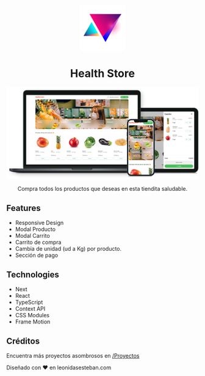 <div align="center">
<img width="120px"  src="https://raw.githubusercontent.com/no-te-rindas/logo/main/Logo/LeonidasEsteban-destello-envolvente-cuadrada.png" />
</div>

<h1 align="center">Health Store</h1>
<div align="center">
<img width="600px"    src="https://raw.githubusercontent.com/DavidMarioLC/webApplication-healthy-store/main/preview.webp" />
</div>

<p align="center">Compra todos los productos que deseas en esta tiendita saludable.</p>

## Features

- Responsive Design
- Modal Producto
- Modal Carrito
- Carrito de compra
- Cambia de unidad (ud a Kg) por producto.
- Sección de pago

## Technologies

- Next
- React
- TypeScript
- Context API
- CSS Modules
- Frame Motion

## Créditos

Encuentra más proyectos asombrosos en [/Proyectos](https://leonidasesteban.com/proyectos)

Diseñado con ♥️ en leonidasesteban.com
